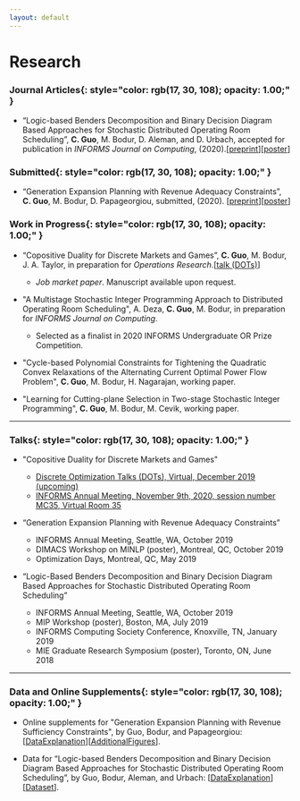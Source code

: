 ```yaml
---
layout: default
---
```


# Research

### **Journal Articles**{: style="color: rgb(17, 30, 108); opacity: 1.00;" }

* “Logic-based Benders Decomposition and Binary Decision Diagram Based Approaches for Stochastic Distributed Operating Room Scheduling”, **C. Guo**, M. Bodur, D. Aleman, and D. Urbach, accepted for publication in *INFORMS Journal on Computing*, (2020).[[<u>preprint</u>](http://www.optimization-online.org/DB_HTML/2019/07/7320.html)][[<u>poster</u>](/docs/sdors_poster.pdf)]

### **Submitted**{: style="color: rgb(17, 30, 108); opacity: 1.00;" }

* “Generation Expansion Planning with Revenue Adequacy Constraints”, **C. Guo**, M. Bodur, D. Papageorgiou, submitted, (2020). [[<u>preprint</u>](http://www.optimization-online.org/DB_HTML/2020/04/7725.html)][[<u>poster</u>](/docs/MINLP2019_Poster.pdf)]

### **Work in Progress**{: style="color: rgb(17, 30, 108); opacity: 1.00;" }

* “Copositive Duality for Discrete Markets and Games”, **C. Guo**, M. Bodur, J. A. Taylor, in preparation for *Operations Research*.[[<u>talk (DOTs)</u>](https://www.youtube.com/watch?v=ihDWyAHSMJ4&t=1s&ab_channel=DiscreteOptimizationTalks)]

  * *Job market paper*. Manuscript available upon request.

* "A Multistage Stochastic Integer Programming Approach to Distributed Operating Room Scheduling", A. Deza, **C. Guo**, M. Bodur, in preparation for *INFORMS Journal on Computing*.

  * Selected as a finalist in 2020 INFORMS Undergraduate OR Prize Competition.

* "Cycle-based Polynomial Constraints for Tightening the Quadratic Convex Relaxations of the Alternating Current Optimal Power Flow Problem", **C. Guo**, M. Bodur, H. Nagarajan, working paper.

* "Learning for Cutting-plane Selection in Two-stage Stochastic Integer Programming", **C. Guo**, M. Bodur, M. Cevik, working paper.

----------------

### **Talks**{: style="color: rgb(17, 30, 108); opacity: 1.00;" }

* "Copositive Duality for Discrete Markets and Games"

  * [<u>Discrete Optimization Talks (DOTs), Virtual, December 2019 (upcoming)</u>](https://talks.discreteopt.com/home#h.p8gcs6etflcy)
  * [<u>INFORMS Annual Meeting, November 9th, 2020, session number MC35, Virtual Room 35</u>](https://cattendee.abstractsonline.com/meeting/9022/presentation/6087)

* “Generation Expansion Planning with Revenue Adequacy Constraints”

  * INFORMS Annual Meeting, Seattle, WA, October 2019
  * DIMACS Workshop on MINLP (poster), Montreal, QC, October 2019
  * Optimization Days, Montreal, QC, May 2019


* “Logic-Based Benders Decomposition and Binary Decision Diagram Based Approaches for Stochastic Distributed Operating Room Scheduling”

  * INFORMS Annual Meeting, Seattle, WA, October 2019
  * MIP Workshop (poster), Boston, MA, July 2019
  * INFORMS Computing Society Conference, Knoxville, TN, January 2019
  * MIE Graduate Research Symposium (poster), Toronto, ON, June 2018

----------------

### **Data and Online Supplements**{: style="color: rgb(17, 30, 108); opacity: 1.00;" }
* Online supplements for "Generation Expansion Planning with Revenue Sufficiency Constraints", by Guo, Bodur, and Papageorgiou: [[<u>DataExplanation</u>](/docs/profitability_dataDocumentation.pdf)][[<u>AdditionalFigures</u>](/docs/AdditionalFigures.pdf)].

* Data for “Logic-based Benders Decomposition and Binary Decision Diagram Based Approaches for Stochastic Distributed Operating
Room Scheduling”, by Guo, Bodur, Aleman, and Urbach: [[<u>DataExplanation</u>](/docs/SDORS_DataDescription.pdf)][[<u>Dataset</u>](/docs/SDORS_Instances.zip)].

&nbsp;
&nbsp;
&nbsp;
&nbsp;
